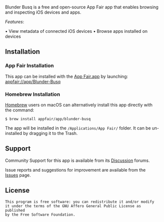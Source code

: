 
Blunder Busq is a free and open-source App Fair app
that enables browsing and
inspecting iOS devices and apps.

*Features*:

 • View metadata of connected iOS devices
 • Browse apps installed on devices


## Installation

### App Fair Installation

This app can be installed with the [App Fair.app](https://www.appfair.net)
by launching: [appfair://app/Blunder-Busq](appfair://app/Blunder-Busq)

### Homebrew Installation

[Homebrew](https://brew.sh/) users on macOS can alternatively
install this app directly with the command:

```shell
$ brew install appfair/app/blunder-busq
```

The app will be installed in the `/Applications/App Fair/` folder.
It can be un-installed by dragging it to the Trash.

## Support

Community Support for this app is available from its
[Discussion](../../discussions) forums.

Issue reports and suggestions for improvement are available from the
[Issues](../../issues) page.

## License

    This program is free software: you can redistribute it and/or modify
    it under the terms of the GNU Affero General Public License as published
    by the Free Software Foundation.


